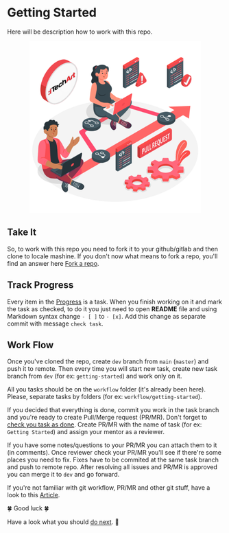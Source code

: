 # Getting Started

Here will be description how to work with this repo.

<div align="center">
  <img align="" src="../assets/readme-image.png" width="400" />
</div>

## Take It

So, to work with this repo you need to fork it to your github/gitlab and then clone to locale mashine.
If you don't now what means to fork a repo, you'll find an answer here [Fork a repo](https://docs.github.com/en/get-started/quickstart/fork-a-repo).

## Track Progress

Every item in the [Progress](../README.md#progress) is a task. When you finish working on it and mark the task as checked, to do it you just need to open <b>README</b> file and using Markdown syntax change `- [ ]` to `- [x]`. Add this change as separate commit with message `check task`.

## Work Flow

Once you've cloned the repo, create `dev` branch from `main` (`master`) and push it to remote. Then every time you will start new task, create new task branch from `dev` (for ex: `getting-started`) and work only on it.

All you tasks should be on the `workflow` folder (it's already been here). Please, separate tasks by folders (for ex: `workflow/getting-started`).

If you decided that everything is done, commit you work in the task branch and you're ready to create Pull/Merge request (PR/MR). Don't forget to [check you task as done](#track-progress). Create PR/MR with the name of task (for ex: `Getting Started`) and assign your mentor as a reviewer.

If you have some notes/questions to your PR/MR you can attach them to it (in comments).
Once reviewer check your PR/MR you'll see if there're some places you need to fix. Fixes have to be commited at the same task branch and push to remote repo. After resolving all issues and PR/MR is approved you can merge it to `dev` and go forward.

If you're not familiar with git workflow, PR/MR and other git stuff, have a look to this [Article](https://www.freecodecamp.org/news/practical-git-and-git-workflows/).

🍀 Good luck 🍀

Have a look what you should [do next](../README.md#progress). 👀
